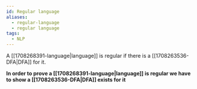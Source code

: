 ```yaml
---
id: Regular language
aliases:
  - regular-language
  - regular language
tags:
  - NLP
---
```

A [[1708268391-language|language]] is regular if there is a [[1708263536-DFA|DFA]] for it.

**In order to prove a [[1708268391-language|language]] is regular we have to show a [[1708263536-DFA|DFA]] exists for it**